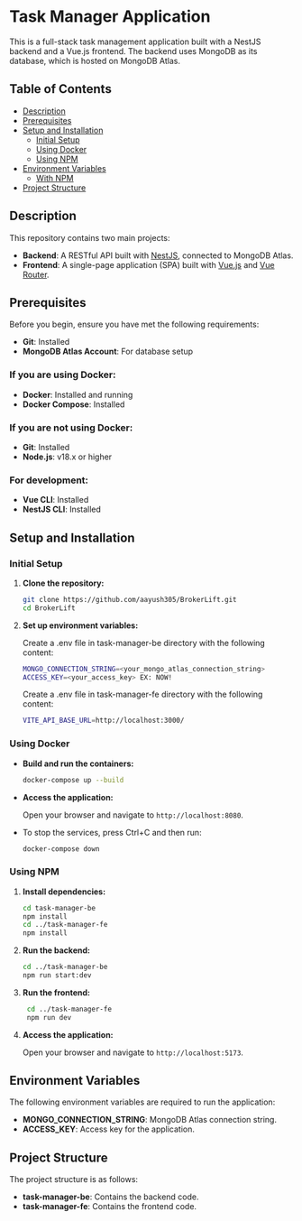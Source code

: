 # Task Manager Application

This is a full-stack task management application built with a NestJS backend and a Vue.js frontend. The backend uses MongoDB as its database, which is hosted on MongoDB Atlas.

## Table of Contents

- [Description](#description)
- [Prerequisites](#prerequisites)
- [Setup and Installation](#setup-and-installation)
  - [Initial Setup](#initial-setup)
  - [Using Docker](#using-docker)
  - [Using NPM](#using-npm)
- [Environment Variables](#environment-variables)
  - [With NPM](#with-npm)
- [Project Structure](#project-structure)

## Description

This repository contains two main projects:

- **Backend**: A RESTful API built with [NestJS](https://nestjs.com/), connected to MongoDB Atlas.
- **Frontend**: A single-page application (SPA) built with [Vue.js](https://vuejs.org/) and [Vue Router](https://router.vuejs.org/).

## Prerequisites

Before you begin, ensure you have met the following requirements:

- **Git**: Installed
- **MongoDB Atlas Account**: For database setup

### If you are using Docker:

- **Docker**: Installed and running
- **Docker Compose**: Installed

### If you are not using Docker:
- **Git**: Installed
- **Node.js**: v18.x or higher

### For development:
- **Vue CLI**: Installed
- **NestJS CLI**: Installed

## Setup and Installation

### Initial Setup

1. **Clone the repository:**

   ```bash
   git clone https://github.com/aayush305/BrokerLift.git
   cd BrokerLift
   ```

2. **Set up environment variables:**

   Create a .env file in task-manager-be directory with the following content:

   ```bash
   MONGO_CONNECTION_STRING=<your_mongo_atlas_connection_string>
   ACCESS_KEY=<your_access_key> EX: NOW!
   ```

   Create a .env file in task-manager-fe directory with the following content:

    ```bash
    VITE_API_BASE_URL=http://localhost:3000/
     ```

### Using Docker

- **Build and run the containers:**

   ```bash
   docker-compose up --build
   ```

- **Access the application:**

   Open your browser and navigate to `http://localhost:8080`.

- To stop the services, press Ctrl+C and then run:

   ```bash
   docker-compose down
   ```

### Using NPM

1.  **Install dependencies:**

    ```bash
    cd task-manager-be
    npm install
    cd ../task-manager-fe
    npm install
    ```

2.  **Run the backend:**

    ```bash
    cd ../task-manager-be
    npm run start:dev
    ```

3.  **Run the frontend:**

    ```bash
     cd ../task-manager-fe
     npm run dev
    ```
4. **Access the application:**

   Open your browser and navigate to `http://localhost:5173`.

## Environment Variables

The following environment variables are required to run the application:

- **MONGO_CONNECTION_STRING**: MongoDB Atlas connection string.
- **ACCESS_KEY**: Access key for the application.

## Project Structure

The project structure is as follows:

- **task-manager-be**: Contains the backend code.
- **task-manager-fe**: Contains the frontend code.
